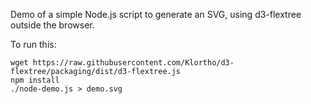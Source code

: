 Demo of a simple Node.js script to generate an SVG, using d3-flextree
outside the browser.

To run this:

```
wget https://raw.githubusercontent.com/Klortho/d3-flextree/packaging/dist/d3-flextree.js
npm install
./node-demo.js > demo.svg
```


